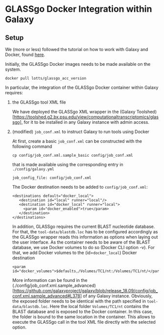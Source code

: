 # GLASSgo Docker Integration within Galaxy
## Setup

We (more or less) followed the tutorial on how to work with Galaxy and Docker, 
found [here](https://github.com/apetkau/galaxy-hackathon-2014).

Initially, the GLASSgo Docker images needs to be made available on the system.
```
docker pull lotts/glassgo_acc_version
```

In particular, the integration of the GLASSgo Docker container within Galaxy requires:
1.	the GLASSgo tool XML file 
	
	We have deployed the GLASSgo XML wrapper in the (Galaxy Toolshed)[https://toolshed.g2.bx.psu.edu/view/computationaltranscriptomics/glassgo], for it to be installed in any Galaxy instance with admin access.
	
2. (modified) `job_conf.xml` to instruct Galaxy to run tools using Docker

	At first, create a basic `job_conf.xml` can be constructed with the following command
	```
	cp config/job_conf.xml.sample_basic config/job_conf.xml
	```
	that is made available using the corresponding entry in `./config/galaxy.yml`
	```
	job_config_file: config/job_conf.xml
	```
	The Docker destination needs to be added to `config/job_conf.xml`:
	```
	<destinations default="docker_local">
       <destination id="local" runner="local"/>
       <destination id="docker_local" runner="local">
         <param id="docker_enabled">true</param>
       </destination>
    </destinations>
	```
	In addition, GLASSgo requires the current BLAST nucleotide database. For that, the `tool-data/blastdb.loc` has to be configured accordingly as the GLASSgo wrapper reads this information as options when laying out the user interface. As the container needs to be aware of the BLAST database, we use Docker volumes to do so (Docker CLI option -v). For that, we add Docker volumes to the (id=`docker_local`) Docker destination 
	```
	<param id="docker_volumes">$defaults,/Volumes/TC1/nt:/Volumes/TC1/nt/</param>
    
    ```
    More information can be found in the (./config/job_conf.xml.sample_advanced)[https://github.com/galaxyproject/galaxy/blob/release_18.09/config/job_conf.xml.sample_advanced#L378] of any Galaxy instance. Obviously, the exposed folder needs to be identical with the path specified in `tool-data/blastdb.loc`. Here the local folder `Volumes/TC1/nt` contains the BLAST database and is exposed to the Docker container. In this case, the folder is bound to the same location in the container. This allows to execute the GLASSgo call in the tool XML file directly with the selected option. 




